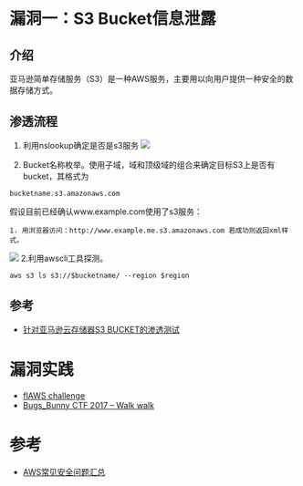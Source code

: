 # 漏洞一：S3 Bucket信息泄露
## 介绍
亚马逊简单存储服务（S3）是一种AWS服务，主要用以向用户提供一种安全的数据存储方式。

## 渗透流程
1. 利用nslookup确定是否是s3服务
![](https://github.com/CHYbeta/chybeta.github.io/blob/master/images/pic/20170731/1.jpg?raw=true)

2. Bucket名称枚举。使用子域，域和顶级域的组合来确定目标S3上是否有bucket，其格式为
```
bucketname.s3.amazonaws.com
```
假设目前已经确认www.example.com使用了s3服务：

    1. 用浏览器访问：http://www.example.me.s3.amazonaws.com 若成功则返回xml样式。
![](https://github.com/CHYbeta/chybeta.github.io/blob/master/images/pic/20170731/2.jpg?raw=true)
    2.利用awscli工具探测。
```
aws s3 ls s3://$bucketname/ --region $region
```

    

## 参考
+ [针对亚马逊云存储器S3 BUCKET的渗透测试 ](http://www.freebuf.com/articles/web/135313.html)

# 漏洞实践
+ [flAWS challenge](http://flaws.cloud/)
+ [Bugs_Bunny CTF 2017 – Walk walk](https://florentbesnard.com/2017/bugs_bunny-ctf-walk-walk/)
# 参考
+ [AWS常见安全问题汇总](http://www.freebuf.com/articles/system/129667.html)